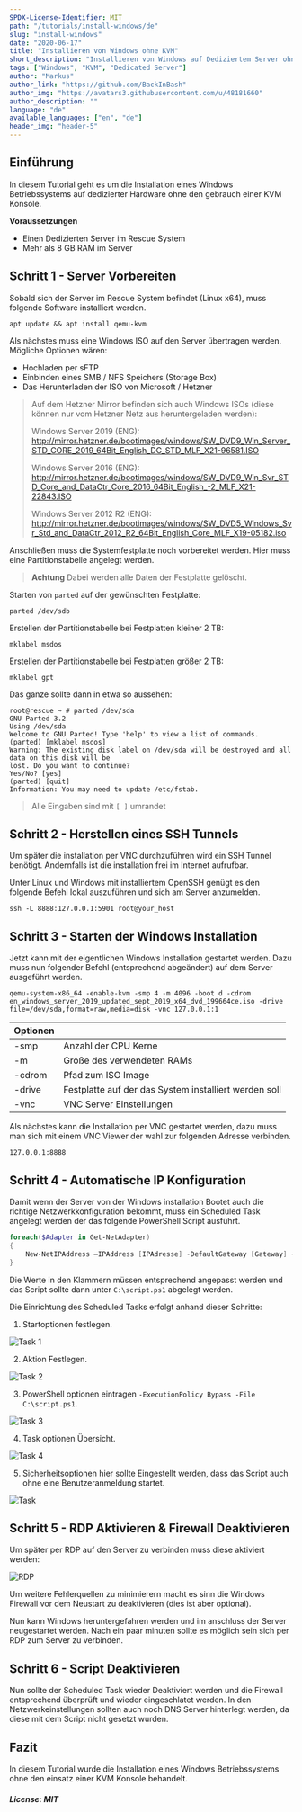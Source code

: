 ```yaml
---
SPDX-License-Identifier: MIT
path: "/tutorials/install-windows/de"
slug: "install-windows"
date: "2020-06-17"
title: "Installieren von Windows ohne KVM"
short_description: "Installieren von Windows auf Dediziertem Server ohne KVM Konsole"
tags: ["Windows", "KVM", "Dedicated Server"]
author: "Markus"
author_link: "https://github.com/BackInBash"
author_img: "https://avatars3.githubusercontent.com/u/48181660"
author_description: ""
language: "de"
available_languages: ["en", "de"]
header_img: "header-5"
---
```


## Einführung

In diesem Tutorial geht es um die Installation eines Windows Betriebssystems auf dedizierter Hardware ohne den gebrauch einer KVM Konsole.

**Voraussetzungen**

+ Einen Dedizierten Server im Rescue System
+ Mehr als 8 GB RAM im Server

## Schritt 1 - Server Vorbereiten

Sobald sich der Server im Rescue System befindet (Linux x64), muss folgende Software installiert werden.

```console
apt update && apt install qemu-kvm
```

Als nächstes muss eine Windows ISO auf den Server übertragen werden. Mögliche Optionen wären:

+ Hochladen per sFTP
+ Einbinden eines SMB / NFS Speichers (Storage Box)
+ Das Herunterladen der ISO von Microsoft / Hetzner

> Auf dem Hetzner Mirror befinden sich auch Windows ISOs (diese können nur vom Hetzner Netz aus heruntergeladen werden):
>
> Windows Server 2019 (ENG): http://mirror.hetzner.de/bootimages/windows/SW_DVD9_Win_Server_STD_CORE_2019_64Bit_English_DC_STD_MLF_X21-96581.ISO
>
> Windows Server 2016 (ENG): http://mirror.hetzner.de/bootimages/windows/SW_DVD9_Win_Svr_STD_Core_and_DataCtr_Core_2016_64Bit_English_-2_MLF_X21-22843.ISO
>
> Windows Server 2012 R2 (ENG): http://mirror.hetzner.de/bootimages/windows/SW_DVD5_Windows_Svr_Std_and_DataCtr_2012_R2_64Bit_English_Core_MLF_X19-05182.iso

Anschließen muss die Systemfestplatte noch vorbereitet werden. Hier muss eine Partitionstabelle angelegt werden.

> **Achtung** Dabei werden alle Daten der Festplatte gelöscht.

Starten von `parted` auf der gewünschten Festplatte:

```console
parted /dev/sdb
```

Erstellen der Partitionstabelle bei Festplatten kleiner 2 TB:

```console
mklabel msdos
```

Erstellen der Partitionstabelle bei Festplatten größer 2 TB:

```console
mklabel gpt
```

Das ganze sollte dann in etwa so aussehen:

```console
root@rescue ~ # parted /dev/sda
GNU Parted 3.2
Using /dev/sda
Welcome to GNU Parted! Type 'help' to view a list of commands.
(parted) [mklabel msdos]
Warning: The existing disk label on /dev/sda will be destroyed and all data on this disk will be
lost. Do you want to continue?
Yes/No? [yes]
(parted) [quit]
Information: You may need to update /etc/fstab.
```

> Alle Eingaben sind mit `[ ]` umrandet

## Schritt 2 - Herstellen eines SSH Tunnels

Um später die installation per VNC durchzuführen wird ein SSH Tunnel benötigt.
Andernfalls ist die installation frei im Internet aufrufbar.

Unter Linux und Windows mit installiertem OpenSSH genügt es den folgende Befehl lokal auszuführen und sich am Server anzumelden.

```console
ssh -L 8888:127.0.0.1:5901 root@your_host
```

## Schritt 3 - Starten der Windows Installation

Jetzt kann mit der eigentlichen Windows Installation gestartet werden.
Dazu muss nun folgender Befehl (entsprechend abgeändert) auf dem Server ausgeführt werden.

```console
qemu-system-x86_64 -enable-kvm -smp 4 -m 4096 -boot d -cdrom en_windows_server_2019_updated_sept_2019_x64_dvd_199664ce.iso -drive file=/dev/sda,format=raw,media=disk -vnc 127.0.0.1:1
```

|  Optionen |   |
|---|---|
| -smp  | Anzahl der CPU Kerne
|  -m |  Große des verwendeten RAMs
|  -cdrom |  Pfad zum ISO Image
|  -drive | Festplatte auf der das System installiert werden soll
|  -vnc |  VNC Server Einstellungen

Als nächstes kann die Installation per VNC gestartet werden, dazu muss man sich mit einem VNC Viewer der wahl zur folgenden Adresse verbinden.

```console
127.0.0.1:8888
```

## Schritt 4 - Automatische IP Konfiguration

Damit wenn der Server von der Windows installation Bootet auch die richtige Netzwerkkonfiguration bekommt, muss ein Scheduled Task angelegt werden der das folgende PowerShell Script ausführt.

```powershell
foreach($Adapter in Get-NetAdapter)
{
    New-NetIPAddress –IPAddress [IPAdresse] -DefaultGateway [Gateway] -PrefixLength [CIDR] -InterfaceIndex $Adapter.InterfaceIndex
}
```

Die Werte in den Klammern müssen entsprechend angepasst werden und das Script sollte dann unter `C:\script.ps1` abgelegt werden.

Die Einrichtung des Scheduled Tasks erfolgt anhand dieser Schritte:

1. Startoptionen festlegen.

![Task 1](task01.png)

2. Aktion Festlegen.

![Task 2](task02.png)

3. PowerShell optionen eintragen `-ExecutionPolicy Bypass -File C:\script.ps1`.

![Task 3](task03.png)

4. Task optionen Übersicht.

![Task 4](task04.png)

5. Sicherheitsoptionen hier sollte Eingestellt werden, dass das Script auch ohne eine Benutzeranmeldung startet.

![Task](task.png)

## Schritt 5 - RDP Aktivieren & Firewall Deaktivieren

Um später per RDP auf den Server zu verbinden muss diese aktiviert werden:

![RDP](RDP.png)

Um weitere Fehlerquellen zu minimierern macht es sinn die Windows Firewall vor dem Neustart zu deaktivieren (dies ist aber optional).

Nun kann Windows heruntergefahren werden und im anschluss der Server neugestartet werden.
Nach ein paar minuten sollte es möglich sein sich per RDP zum Server zu verbinden.

## Schritt 6 - Script Deaktivieren

Nun sollte der Scheduled Task wieder Deaktiviert werden und die Firewall entsprechend überprüft und wieder eingeschlatet werden.
In den Netzwerkeinstellungen sollten auch noch DNS Server hinterlegt werden, da diese mit dem Script nicht gesetzt wurden.

## Fazit

In diesem Tutorial wurde die Installation eines Windows Betriebssystems ohne den einsatz einer KVM Konsole behandelt.

##### License: MIT

<!--

Contributor's Certificate of Origin

By making a contribution to this project, I certify that:

(a) The contribution was created in whole or in part by me and I have
    the right to submit it under the license indicated in the file; or

(b) The contribution is based upon previous work that, to the best of my
    knowledge, is covered under an appropriate license and I have the
    right under that license to submit that work with modifications,
    whether created in whole or in part by me, under the same license
    (unless I am permitted to submit under a different license), as
    indicated in the file; or

(c) The contribution was provided directly to me by some other person
    who certified (a), (b) or (c) and I have not modified it.

(d) I understand and agree that this project and the contribution are
    public and that a record of the contribution (including all personal
    information I submit with it, including my sign-off) is maintained
    indefinitely and may be redistributed consistent with this project
    or the license(s) involved.

Signed-off-by: markus@omg-network.de

-->

